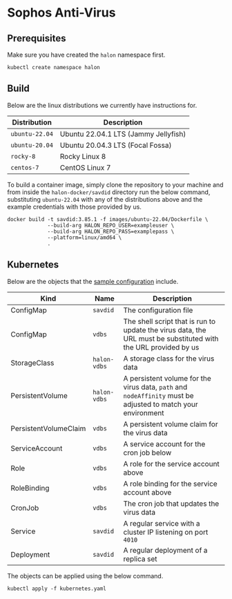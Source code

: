 # Sophos Anti-Virus

## Prerequisites

Make sure you have created the `halon` namespace first.

```
kubectl create namespace halon
```

## Build

Below are the linux distributions we currently have instructions for.

| Distribution   | Description                          |
| -------------- | -----------------------------------  |
| `ubuntu-22.04` | Ubuntu 22.04.1 LTS (Jammy Jellyfish) |
| `ubuntu-20.04` | Ubuntu 20.04.3 LTS (Focal Fossa)     |
| `rocky-8`      | Rocky Linux 8                        |
| `centos-7`     | CentOS Linux 7                       |

To build a container image, simply clone the repository to your machine and from inside the `halon-docker/savdid` directory run the below command, substituting `ubuntu-22.04` with any of the distributions above and the example credentials with those provided by us.

```
docker build -t savdid:3.85.1 -f images/ubuntu-22.04/Dockerfile \
             --build-arg HALON_REPO_USER=exampleuser \
             --build-arg HALON_REPO_PASS=examplepass \
             --platform=linux/amd64 \
             .
```

## Kubernetes

Below are the objects that the [sample configuration](kubernetes.yaml) include.

Kind                  | Name         | Description                                                                                                     |
--------------------- | ------------ | --------------------------------------------------------------------------------------------------------------- |
ConfigMap             | `savdid`     | The configuration file                                                                                          |
ConfigMap             | `vdbs`       | The shell script that is run to update the virus data, the URL must be substituted with the URL provided by us  |
StorageClass          | `halon-vdbs` | A storage class for the virus data                                                                              |
PersistentVolume      | `halon-vdbs` | A persistent volume for the virus data, `path` and `nodeAffinity` must be adjusted to match your environment    |
PersistentVolumeClaim | `vdbs`       | A persistent volume claim for the virus data                                                                    |
ServiceAccount        | `vdbs`       | A service account for the cron job below                                                                        |
Role                  | `vdbs`       | A role for the service account above                                                                            |
RoleBinding           | `vdbs`       | A role binding for the service account above                                                                    |
CronJob               | `vdbs`       | The cron job that updates the virus data                                                                        |
Service               | `savdid`     | A regular service with a cluster IP listening on port `4010`                                                    |
Deployment            | `savdid`     | A regular deployment of a replica set                                                                           |

The objects can be applied using the below command.

```
kubectl apply -f kubernetes.yaml
```
